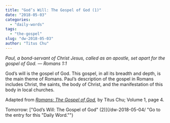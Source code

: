 ```yaml
---
title: "God’s Will: The Gospel of God (1)"
date: "2018-05-03"
categories: 
  - "daily-words"
tags: 
  - "the-gospel"
slug: "dw-2018-05-03"
author: "Titus Chu"
---
```


_Paul, a bond-servant of Christ Jesus, called as an apostle, set apart for the gospel of God._ _— Romans 1:1_

God’s will is the gospel of God. This gospel, in all its breadth and depth, is the main theme of Romans. Paul’s description of the gospel in Romans includes Christ, the saints, the body of Christ, and the manifestation of this body in local churches.

Adapted from _[Romans: The Gospel of God](/book-romans/ "Go to the listing for this book."),_ by Titus Chu; Volume 1, page 4.

Tomorrow: ["God’s Will: The Gospel of God" (2)](/dw-2018-05-04/ "Go to the entry for this "Daily Word."")
